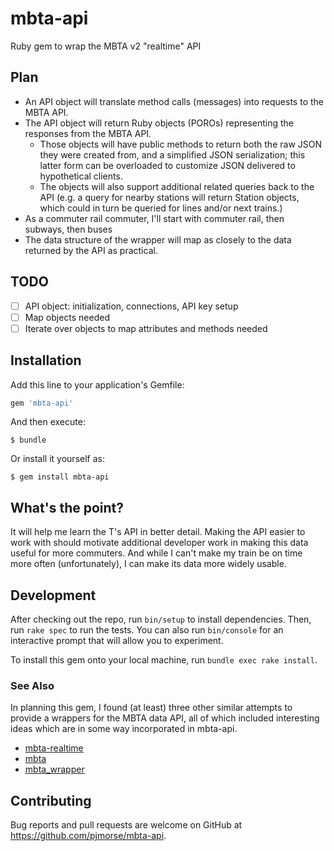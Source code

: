 # mbta-api

Ruby gem to wrap the MBTA v2 "realtime" API

## Plan

* An API object will translate method calls (messages) into requests to the MBTA API.
* The API object will return Ruby objects (POROs) representing the responses from the MBTA API.
  - Those objects will have public methods to return both the raw JSON they were created from, and a simplified JSON serialization; this latter form can be overloaded to customize JSON delivered to hypothetical clients.
  - The objects will also support additional related queries back to the API (e.g. a query for nearby stations will return Station objects, which could in turn be queried for lines and/or next trains.)
* As a commuter rail commuter, I'll start with commuter rail, then subways, then buses
* The data structure of the wrapper will map as closely to the data returned by the API as practical.

## TODO

* [ ] API object: initialization, connections, API key setup
* [ ] Map objects needed
* [ ] Iterate over objects to map attributes and methods needed

## Installation

Add this line to your application's Gemfile:

```ruby
gem 'mbta-api'
```

And then execute:

    $ bundle

Or install it yourself as:

    $ gem install mbta-api

## What's the point?

It will help me learn the T's API in better detail. Making the API easier to work with should motivate additional developer work in making this data useful for more commuters. And while I can't make my train be on time more often (unfortunately), I can make its data more widely usable.

## Development

After checking out the repo, run `bin/setup` to install dependencies. Then, run `rake spec` to run the tests. You can also run `bin/console` for an interactive prompt that will allow you to experiment.

To install this gem onto your local machine, run `bundle exec rake install`.

### See Also

In planning this gem, I found (at least) three other similar attempts to provide a wrappers for the MBTA data API, all of which included interesting ideas which are in some way incorporated in mbta-api.

* [mbta-realtime](https://github.com/beechnut/mbta-realtime)
* [mbta](https://github.com/farski/mbta)
* [mbta_wrapper](https://github.com/ryancw/mbta_wrapper)

## Contributing

Bug reports and pull requests are welcome on GitHub at https://github.com/pjmorse/mbta-api.

